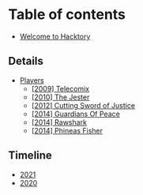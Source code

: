 # Table of contents

* [Welcome to Hacktory](README.md)

## Details

* [Players](details/players/README.md)
  * [\[2009\] Telecomix](details/players/2009-telecomix.md)
  * [\[2010\] The Jester](details/players/2010-the-jester.md)
  * [\[2012\] Cutting Sword of Justice](details/players/2012-cutting-sword-of-justice.md)
  * [\[2014\] Guardians Of Peace](details/players/2014-guardians-of-peace.md)
  * [\[2014\] Rawshark](details/players/2014-rawshark.md)
  * [\[2014\] Phineas Fisher](details/players/2014-phineas-fisher.md)

## Timeline

* [2021](timeline/2021.md)
* [2020](timeline/2020.md)

